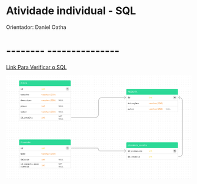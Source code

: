# Atividade individual - SQL 

Orientador: Daniel Oatha

<h1>--------  ---------------</h1>



[Link Para Verificar o SQL](https://github.com/Leon14789/atividade-A/blob/master/SQL.txt)


![Atividade-A](Modelo.PNG)
